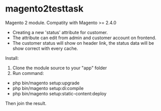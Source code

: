 # magento2testtask
Magento 2 module. Compatity with Magento >= 2.4.0

- Creating a new 'status' attribute for customer.
- The attribute can edit from admin and customer account on frontend.
- The customer status will show on header link, the status data will be show correct with every cache.

Install:
1. Clone the module source to your "app" folder
2. Run command:
- php bin/magento setup:upgrade
- php bin/magento setup:di:compile
- php bin/magento setup:static-content:deploy

Then join the result.
